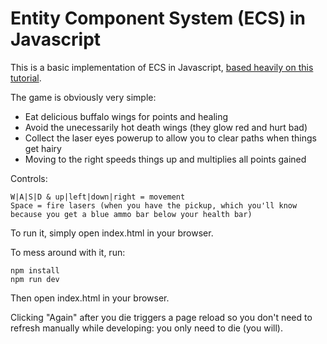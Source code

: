 # Entity Component System (ECS) in Javascript
This is a basic implementation of ECS in Javascript, [based heavily on this tutorial](http://vasir.net/blog/game-development/how-to-build-entity-component-system-in-javascript).

The game is obviously very simple: 

* Eat delicious buffalo wings for points and healing
* Avoid the unecessarily hot death wings (they glow red and hurt bad)
* Collect the laser eyes powerup to allow you to clear paths when things get hairy
* Moving to the right speeds things up and multiplies all points gained

Controls: 
```
W|A|S|D & up|left|down|right = movement
Space = fire lasers (when you have the pickup, which you'll know because you get a blue ammo bar below your health bar)
```

To run it, simply open index.html in your browser. 

To mess around with it, run: 
```
npm install
npm run dev
```
Then open index.html in your browser. 

Clicking "Again" after you die triggers a page reload so you don't need to refresh manually while developing: you only need to die (you will). 
